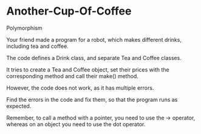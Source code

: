 # Another-Cup-Of-Coffee
Polymorphism

Your friend made a program for a robot, which makes different drinks, including tea and coffee.

The code defines a Drink class, and separate Tea and Coffee classes. 

It tries to create a Tea and Coffee object, set their prices with the corresponding method and call their make() method.

However, the code does not work, as it has multiple errors.

Find the errors in the code and fix them, so that the program runs as expected.

Remember, to call a method with a pointer, you need to use the -> operator, whereas on an object you need to use the dot operator.
